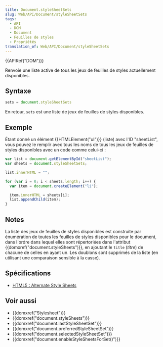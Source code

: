 ```yaml
---
title: Document.styleSheetSets
slug: Web/API/Document/styleSheetSets
tags:
  - API
  - DOM
  - Document
  - Feuilles de styles
  - Propriétés
translation_of: Web/API/Document/styleSheetSets
---
```

{{APIRef("DOM")}}

Renvoie une liste active de tous les jeux de feuilles de styles actuellement disponibles.

## Syntaxe

```js
sets = document.styleSheetSets
```

En retour, `sets` est une liste de jeux de feuilles de styles disponibles.

## Exemple

Étant donné un élément {{HTMLElement("ul")}} (liste) avec l'ID "sheetList", vous pouvez le remplir avec tous les noms de tous les jeux de feuilles de styles disponibles avec un code comme celui-ci :

```js
var list = document.getElementById("sheetList");
var sheets = document.styleSheetSets;

list.innerHTML = "";

for (var i = 0; i < sheets.length; i++) {
  var item = document.createElement("li");

  item.innerHTML = sheets[i];
  list.appendChild(item);
}
```

## Notes

La liste des jeux de feuilles de styles disponibles est construite par énumération de toutes les feuilles de styles disponibles pour le document, dans l'ordre dans lequel elles sont répertoriées dans l'attribut {{domxref("document.styleSheets")}}, en ajoutant le `title` (_titre_) de chacune de celles en ayant un. Les doublons sont supprimés de la liste (en utilisant une comparaison sensible à la casse).

## Spécifications

- [HTML5 : Alternate Style Sheets](http://www.whatwg.org/specs/web-apps/current-work/#alternate-style-sheets)

## Voir aussi

- {{domxref("Stylesheet")}}
- {{domxref("document.styleSheets")}}
- {{domxref("document.lastStyleSheetSet")}}
- {{domxref("document.preferredStyleSheetSet")}}
- {{domxref("document.selectedStyleSheetSet")}}
- {{domxref("document.enableStyleSheetsForSet()")}}
